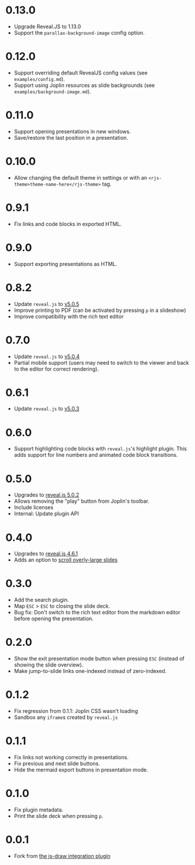 # 0.13.0
 - Upgrade Reveal.JS to 1.13.0
 - Support the `parallax-background-image` config option.

# 0.12.0
 - Support overriding default RevealJS config values (see `examples/config.md`).
 - Support using Joplin resources as slide backgrounds (see `examples/background-image.md`).

# 0.11.0
 - Support opening presentations in new windows.
 - Save/restore the last position in a presentation.

# 0.10.0
 - Allow changing the default theme in settings or with an `<rjs-theme>theme-name-here</rjs-theme>` tag.

# 0.9.1
 - Fix links and code blocks in exported HTML.

# 0.9.0
 - Support exporting presentations as HTML.

# 0.8.2
 - Update `reveal.js` to [v5.0.5](https://github.com/hakimel/reveal.js/releases/tag/5.0.5)
 - Improve printing to PDF (can be activated by pressing `p` in a slideshow)
 - Improve compatibility with the rich text editor

# 0.7.0
 - Update `reveal.js` to [v5.0.4](https://github.com/hakimel/reveal.js/releases/tag/5.0.4)
 - Partial mobile support (users may need to switch to the viewer and back to the editor for correct rendering).

# 0.6.1
 - Update `reveal.js` to [v5.0.3](https://github.com/hakimel/reveal.js/releases/tag/5.0.3)

# 0.6.0
 - Support highlighting code blocks with `reveal.js`'s highlight plugin. This adds support for line numbers and animated code block transitions.

# 0.5.0
 - Upgrades to [reveal.js 5.0.2](https://github.com/hakimel/reveal.js/releases/tag/5.0.2)
 - Allows removing the "play" button from Joplin's toolbar.
 - Include licenses
 - Internal: Update plugin API

# 0.4.0
 - Upgrades to [reveal.js 4.6.1](https://github.com/hakimel/reveal.js/releases/tag/4.6.1)
 - Adds an option to [scroll overly-large slides](https://discourse.joplinapp.org/t/advanced-slides-plugin/31210/10)

# 0.3.0
 - Add the search plugin.
 - Map `ESC` > `ESC` to closing the slide deck.
 - Bug fix: Don't switch to the rich text editor from the markdown editor before opening the presentation.

# 0.2.0
 - Show the exit presentation mode button when pressing `ESC` (instead of showing the slide overview).
 - Make jump-to-slide links one-indexed instead of zero-indexed.

# 0.1.2
 - Fix regression from 0.1.1: Joplin CSS wasn't loading
 - Sandbox any `iframe`s created by `reveal.js`

# 0.1.1
 - Fix links not working correctly in presentations.
 - Fix previous and next slide buttons.
 - Hide the mermaid export buttons in presentation mode.

# 0.1.0
 - Fix plugin metadata.
 - Print the slide deck when pressing `p`.

# 0.0.1
 - Fork from [the js-draw integration plugin](https://github.com/personalizedrefrigerator/joplin-plugin-freehand-drawing)
